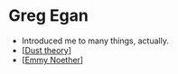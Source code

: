 # Greg Egan
- Introduced me to many things, actually.
- [[Dust theory]]
- [[Emmy Noether]]

[//begin]: # "Autogenerated link references for markdown compatibility"
[Dust theory]: dust-theory.md "Dust Theory"
[Emmy Noether]: emmy-noether.md "Emmy Noether"
[//end]: # "Autogenerated link references"